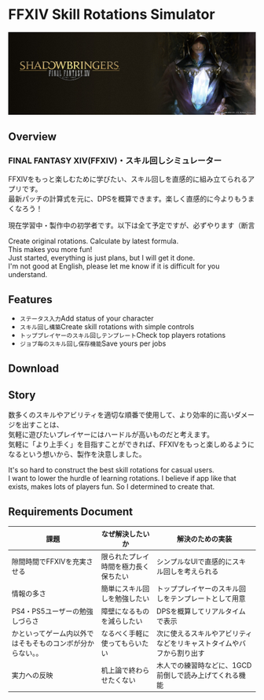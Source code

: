 # FFXIV Skill Rotations Simulator

![shadowbringers_6.jpeg](shadowbringers_6.jpeg)

## Overview
### FINAL FANTASY XIV(FFXIV)・スキル回しシミュレーター
FFXIVをもっと楽しむために学びたい、スキル回しを直感的に組み立てられるアプリです。<br>最新パッチの計算式を元に、DPSを概算できます。楽しく直感的に今よりもうまくなろう！

現在学習中・製作中の初学者です。以下は全て予定ですが、必ずやります（断言

Create original rotations.  Calculate by latest formula.  <br>This makes you more fun!<br>Just started, everything is just plans, but I will get it done.<br>I'm not good at English, please let me know if it is difficult for you understand.

## Features
- `ステータス入力`Add status of your character
- `スキル回し構築`Create skill rotations with simple controls
- `トッププレイヤーのスキル回しテンプレート`Check top players rotations
- `ジョブ毎のスキル回し保存機能`Save yours per jobs

## Download

## Story
数多くのスキルやアビリティを適切な順番で使用して、より効率的に高いダメージを出すことは、<br>気軽に遊びたいプレイヤーにはハードルが高いものだと考えます。<br>気軽に「より上手く」を目指すことができれば、FFXIVをもっと楽しめるようになるという想いから、製作を決意しました。

It's so hard to construct the best skill rotations for casual users.<br>I want to lower the hurdle of learning rotations. I believe if app like that exists, makes lots of players fun. So I determined to create that.

## Requirements Document

課題|なぜ解決したいか|解決のための実装
---|---|---
隙間時間でFFXIVを充実させる|限られたプレイ時間を極力長く保ちたい|シンプルなUIで直感的にスキル回しを考えられる
情報の多さ|簡単にスキル回しを勉強したい|トッププレイヤーのスキル回しをテンプレートとして用意
PS4・PS5ユーザーの勉強しづらさ|障壁になるものを減らしたい|DPSを概算してリアルタイムで表示
かといってゲーム内以外ではそもそものコンボが分からない。。|なるべく手軽に使ってもらいたい|次に使えるスキルやアビリティなどをリキャストタイムやバフから割り出す
実力への反映|机上論で終わらせたくない|木人での練習時などに、1GCD前倒しで読み上げてくれる機能

